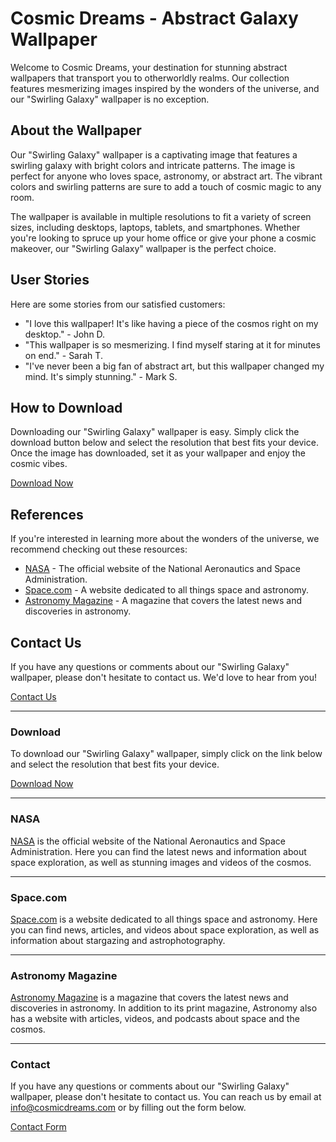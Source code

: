 <!--
Write me content for website with wallpaper which alt text is:

"An abstract image of a swirling galaxy, with bright colors and intricate patterns."

The name/title of the page should not be 1:1 copy of the alt text but rather a real content of the website which is using this wallpaper.

- Use markdown format 
- Start with the heading
- The content should look like a real website 
- Include real sections like references, contact, user stories, etc. use things relevant to the page purpose.
- Feel free to use structure like headings, bullets, numbering, blockquotes, paragraphs, horizontal lines, etc.
- You can use formatting like bold or _italic_
- You can include UTF-8 emojis
- Links should be only #hash anchors (and you can refer to the document itself)
- Do not include images
-->

<!--font:Poppins-->

# Cosmic Dreams - Abstract Galaxy Wallpaper

Welcome to Cosmic Dreams, your destination for stunning abstract wallpapers that transport you to otherworldly realms. Our collection features mesmerizing images inspired by the wonders of the universe, and our "Swirling Galaxy" wallpaper is no exception.

## About the Wallpaper

Our "Swirling Galaxy" wallpaper is a captivating image that features a swirling galaxy with bright colors and intricate patterns. The image is perfect for anyone who loves space, astronomy, or abstract art. The vibrant colors and swirling patterns are sure to add a touch of cosmic magic to any room.

The wallpaper is available in multiple resolutions to fit a variety of screen sizes, including desktops, laptops, tablets, and smartphones. Whether you're looking to spruce up your home office or give your phone a cosmic makeover, our "Swirling Galaxy" wallpaper is the perfect choice.

## User Stories

Here are some stories from our satisfied customers:

- "I love this wallpaper! It's like having a piece of the cosmos right on my desktop." - John D.
- "This wallpaper is so mesmerizing. I find myself staring at it for minutes on end." - Sarah T.
- "I've never been a big fan of abstract art, but this wallpaper changed my mind. It's simply stunning." - Mark S.

## How to Download

Downloading our "Swirling Galaxy" wallpaper is easy. Simply click the download button below and select the resolution that best fits your device. Once the image has downloaded, set it as your wallpaper and enjoy the cosmic vibes.

[Download Now](#download)

## References

If you're interested in learning more about the wonders of the universe, we recommend checking out these resources:

- [NASA](#nasa) - The official website of the National Aeronautics and Space Administration.
- [Space.com](#spacecom) - A website dedicated to all things space and astronomy.
- [Astronomy Magazine](#astronomymag) - A magazine that covers the latest news and discoveries in astronomy.

## Contact Us

If you have any questions or comments about our "Swirling Galaxy" wallpaper, please don't hesitate to contact us. We'd love to hear from you!

[Contact Us](#contact)

---

### Download

To download our "Swirling Galaxy" wallpaper, simply click on the link below and select the resolution that best fits your device.

[Download Now](#download)

---

### NASA

[NASA](https://www.nasa.gov/) is the official website of the National Aeronautics and Space Administration. Here you can find the latest news and information about space exploration, as well as stunning images and videos of the cosmos.

---

### Space.com

[Space.com](https://www.space.com/) is a website dedicated to all things space and astronomy. Here you can find news, articles, and videos about space exploration, as well as information about stargazing and astrophotography.

---

### Astronomy Magazine

[Astronomy Magazine](https://astronomy.com/) is a magazine that covers the latest news and discoveries in astronomy. In addition to its print magazine, Astronomy also has a website with articles, videos, and podcasts about space and the cosmos.

---

### Contact

If you have any questions or comments about our "Swirling Galaxy" wallpaper, please don't hesitate to contact us. You can reach us by email at [info@cosmicdreams.com](mailto:info@cosmicdreams.com) or by filling out the form below.

[Contact Form](#contact-form)
